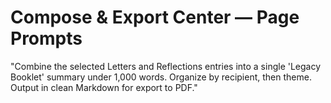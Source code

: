 # Compose & Export Center — Page Prompts

"Combine the selected Letters and Reflections entries into a single 'Legacy Booklet' summary under 1,000 words. Organize by recipient, then theme. Output in clean Markdown for export to PDF."
